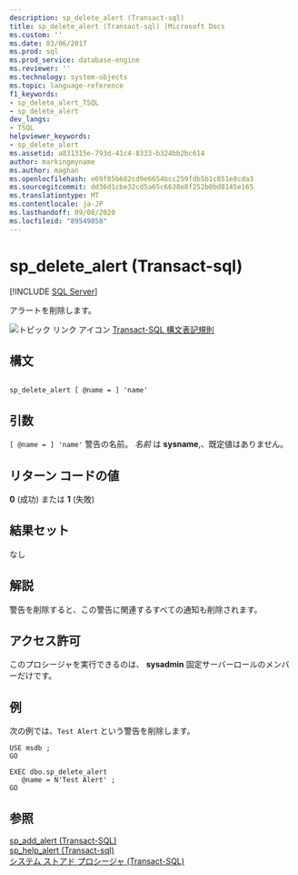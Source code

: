 ```yaml
---
description: sp_delete_alert (Transact-sql)
title: sp_delete_alert (Transact-sql) |Microsoft Docs
ms.custom: ''
ms.date: 03/06/2017
ms.prod: sql
ms.prod_service: database-engine
ms.reviewer: ''
ms.technology: system-objects
ms.topic: language-reference
f1_keywords:
- sp_delete_alert_TSQL
- sp_delete_alert
dev_langs:
- TSQL
helpviewer_keywords:
- sp_delete_alert
ms.assetid: a831315e-793d-41c4-8333-b324bb2bc614
author: markingmyname
ms.author: maghan
ms.openlocfilehash: e69f85b682cd9e6654bcc259fdb5b1c851e8cda3
ms.sourcegitcommit: dd36d1cbe32cd5a65c6638e8f252b0bd8145e165
ms.translationtype: MT
ms.contentlocale: ja-JP
ms.lasthandoff: 09/08/2020
ms.locfileid: "89549858"
---
```

# <a name="sp_delete_alert-transact-sql"></a>sp_delete_alert (Transact-sql)
[!INCLUDE [SQL Server](../../includes/applies-to-version/sqlserver.md)]

  アラートを削除します。  
  
 ![トピック リンク アイコン](../../database-engine/configure-windows/media/topic-link.gif "トピック リンク アイコン") [Transact-SQL 構文表記規則](../../t-sql/language-elements/transact-sql-syntax-conventions-transact-sql.md)  
  
## <a name="syntax"></a>構文  
  
```  
  
sp_delete_alert [ @name = ] 'name'  
```  
  
## <a name="arguments"></a>引数  
`[ @name = ] 'name'` 警告の名前。 *名前* は **sysname**,、既定値はありません。  
  
## <a name="return-code-values"></a>リターン コードの値  
 **0** (成功) または **1** (失敗)  
  
## <a name="result-sets"></a>結果セット  
 なし  
  
## <a name="remarks"></a>解説  
 警告を削除すると、この警告に関連するすべての通知も削除されます。  
  
## <a name="permissions"></a>アクセス許可  
 このプロシージャを実行できるのは、 **sysadmin** 固定サーバーロールのメンバーだけです。  
  
## <a name="examples"></a>例  
 次の例では、`Test Alert` という警告を削除します。  
  
```  
USE msdb ;  
GO  
  
EXEC dbo.sp_delete_alert  
   @name = N'Test Alert' ;  
GO  
```  
  
## <a name="see-also"></a>参照  
 [sp_add_alert &#40;Transact-SQL&#41;](../../relational-databases/system-stored-procedures/sp-add-alert-transact-sql.md)   
 [sp_help_alert &#40;Transact-sql&#41;](../../relational-databases/system-stored-procedures/sp-help-alert-transact-sql.md)   
 [システム ストアド プロシージャ &#40;Transact-SQL&#41;](../../relational-databases/system-stored-procedures/system-stored-procedures-transact-sql.md)  
  
  
